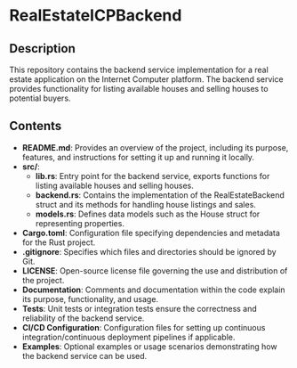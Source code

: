 # RealEstateICPBackend

## Description

This repository contains the backend service implementation for a real estate application on the Internet Computer platform. The backend service provides functionality for listing available houses and selling houses to potential buyers.

## Contents

- **README.md**: Provides an overview of the project, including its purpose, features, and instructions for setting it up and running it locally.
- **src/**:
  - **lib.rs**: Entry point for the backend service, exports functions for listing available houses and selling houses.
  - **backend.rs**: Contains the implementation of the RealEstateBackend struct and its methods for handling house listings and sales.
  - **models.rs**: Defines data models such as the House struct for representing properties.
- **Cargo.toml**: Configuration file specifying dependencies and metadata for the Rust project.
- **.gitignore**: Specifies which files and directories should be ignored by Git.
- **LICENSE**: Open-source license file governing the use and distribution of the project.
- **Documentation**: Comments and documentation within the code explain its purpose, functionality, and usage.
- **Tests**: Unit tests or integration tests ensure the correctness and reliability of the backend service.
- **CI/CD Configuration**: Configuration files for setting up continuous integration/continuous deployment pipelines if applicable.
- **Examples**: Optional examples or usage scenarios demonstrating how the backend service can be used.
